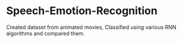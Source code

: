 # Speech-Emotion-Recognition

Created dataset from animated movies, Classified using various RNN algorithms and compared them.
